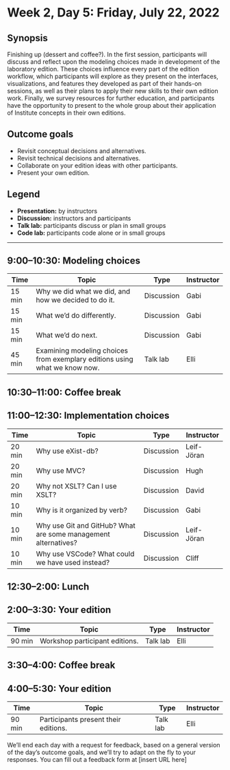 # Week 2, Day 5: Friday, July 22, 2022
## Synopsis

Finishing up (dessert and coffee?). In the first session, participants will discuss
                and reflect upon the modeling choices made in development of the laboratory edition.
                These choices influence every part of the edition workflow, which participants will
                explore as they present on the interfaces, visualizations, and features they
                developed as part of their hands-on sessions, as well as their plans to apply their
                new skills to their own edition work. Finally, we survey resources for further
                education, and participants have the opportunity to present to the whole group about
                their application of Institute concepts in their own editions.

## Outcome goals
* Revisit conceptual decisions and alternatives.
* Revisit technical decisions and alternatives.
* Collaborate on your edition ideas with other participants.
* Present your own edition.

## Legend

* **Presentation:** by instructors
* **Discussion:** instructors and participants
* **Talk lab:** participants discuss or plan in small groups
* **Code lab:** participants code alone or in small groups

* * *
## 9:00–10:30: Modeling choices

Time | Topic | Type | Instructor
---- | ---- | ---- | ---- 
15 min | Why we did what we did, and how we decided to do it. | Discussion|Gabi
15 min | What we’d do differently. | Discussion|Gabi
15 min | What we’d do next. | Discussion|Gabi
45 min | Examining modeling choices from exemplary editions using what we know now. | Talk lab|Elli

## 10:30–11:00: Coffee break

## 11:00–12:30: Implementation choices

Time | Topic | Type | Instructor
---- | ---- | ---- | ---- 
20 min | Why use eXist-db? | Discussion|Leif-Jöran
20 min | Why use MVC? | Discussion|Hugh
20 min | Why not XSLT? Can I use XSLT? | Discussion|David
10 min | Why is it organized by verb? | Discussion|Gabi
10 min | Why use Git and GitHub? What are some management alternatives? | Discussion|Leif-Jöran
10 min | Why use VSCode? What could we have used instead? | Discussion|Cliff

## 12:30–2:00: Lunch

## 2:00–3:30: Your edition

Time | Topic | Type | Instructor
---- | ---- | ---- | ---- 
90 min | Workshop participant editions. | Talk lab|Elli

## 3:30–4:00: Coffee break

## 4:00–5:30: Your edition

Time | Topic | Type | Instructor
---- | ---- | ---- | ---- 
90 min | Participants present their editions. | Talk lab|Elli

We’ll end each day with a request for feedback, based on a general version of the day’s outcome goals, and we’ll try to adapt on the fly to your responses. You can fill out a feedback form at [insert URL here]